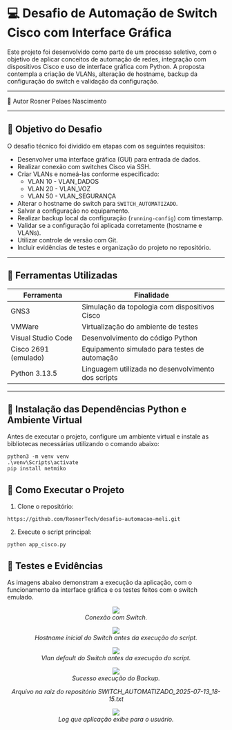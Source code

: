 # 💻 Desafio de Automação de Switch Cisco com Interface Gráfica

Este projeto foi desenvolvido como parte de um processo seletivo, com o objetivo de aplicar conceitos de automação de redes, integração com dispositivos Cisco e uso de interface gráfica com Python. A proposta contempla a criação de VLANs, alteração de hostname, backup da configuração do switch e validação da configuração.

---
🧠 Autor
Rosner Pelaes Nascimento

---

## 🎯 Objetivo do Desafio

O desafio técnico foi dividido em etapas com os seguintes requisitos:

- Desenvolver uma interface gráfica (GUI) para entrada de dados.
- Realizar conexão com switches Cisco via SSH.
- Criar VLANs e nomeá-las conforme especificado:
  - VLAN 10 - VLAN_DADOS
  - VLAN 20 - VLAN_VOZ
  - VLAN 50 - VLAN_SEGURANÇA
- Alterar o hostname do switch para `SWITCH_AUTOMATIZADO`.
- Salvar a configuração no equipamento.
- Realizar backup local da configuração (`running-config`) com timestamp.
- Validar se a configuração foi aplicada corretamente (hostname e VLANs).
- Utilizar controle de versão com Git.
- Incluir evidências de testes e organização do projeto no repositório.

---

## 🧰 Ferramentas Utilizadas

| Ferramenta     | Finalidade                                          |
|----------------|-----------------------------------------------------|
| GNS3           | Simulação da topologia com dispositivos Cisco       |
| VMWare         | Virtualização do ambiente de testes                 |
| Visual Studio Code | Desenvolvimento do código Python                  |
| Cisco 2691 (emulado) | Equipamento simulado para testes de automação    |
| Python 3.13.5  | Linguagem utilizada no desenvolvimento dos scripts  |

---

## 🐍 Instalação das Dependências Python e Ambiente Virtual

Antes de executar o projeto, configure um ambiente virtual e instale as bibliotecas necessárias utilizando o comando abaixo:

```
python3 -m venv venv
.\venv\Scripts\activate
pip install netmiko
````
## 🚀 Como Executar o Projeto
1. Clone o repositório:
```
https://github.com/RosnerTech/desafio-automacao-meli.git
```
2. Execute o script principal:
```
python app_cisco.py
```

## 🧪 Testes e Evidências

As imagens abaixo demonstram a execução da aplicação, com o funcionamento da interface gráfica e os testes feitos com o switch emulado.

<p align="center">
 <img src="img/conexao_sw.png"> 
  <br>
  <em>Conexão com Switch.</em>
</p>

<p align="center">
 <img src="img/hostname_sw.png"> 
  <br>
  <em>Hostname inicial do Switch antes da execução do script.</em>
</p>

<p align="center">
 <img src="img/vlan_01_sw.png"> 
  <br>
  <em>Vlan default do Switch antes da execução do script.</em>
</p>

<p align="center">
 <img src="img/backup_sw.png"> 
  <br>
  <em>Sucesso execução do Backup.</em>
</p>

<p align="center">
  <em>Arquivo na raiz do repositório SWITCH_AUTOMATIZADO_2025-07-13_18-15.txt</em>
</p>

<p align="center">
 <img src="img/log_01.png"> 
  <br>
  <em>Log que aplicação exibe para o usuário.</em>
</p>